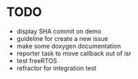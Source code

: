 # TODO #

- display SHA commit on demo
- guideline for create a new issue
- make some doxygen documentation
- reporter task to move callback out of isr
- test freeRTOS 
- refractor for integration test

